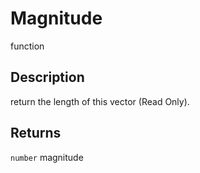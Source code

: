 # Magnitude

<span class="badge badge-secondary">function</span>

## Description
return the length of this vector (Read Only).

## Returns
`number` magnitude